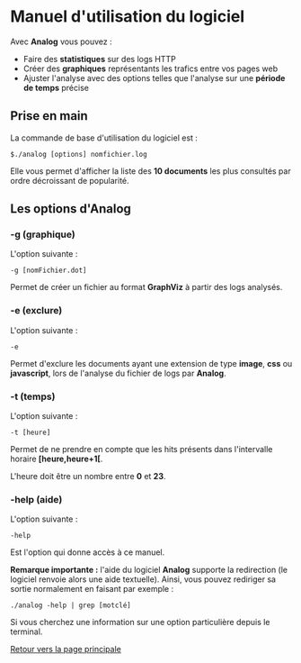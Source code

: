 # Manuel d'utilisation du logiciel

Avec **Analog** vous pouvez :

- Faire des **statistiques** sur des logs HTTP
- Créer des **graphiques** représentants les trafics entre vos pages web
- Ajuster l'analyse avec des options telles que l'analyse sur une **période de temps** précise

## Prise en main

La commande de base d'utilisation du logiciel est :

```$./analog [options] nomfichier.log```

Elle vous permet d'afficher la liste des **10 documents** les plus consultés par ordre décroissant de popularité.

## Les options d'Analog

### -g (graphique)

L'option suivante :

```-g [nomFichier.dot]```

Permet de créer un fichier au format **GraphViz** à partir des logs analysés.

### -e (exclure)

L'option suivante :

```-e```

Permet d'exclure les documents ayant une extension de type **image**, **css** ou **javascript**, lors de l'analyse du fichier de logs par **Analog**.

### -t (temps)

L'option suivante :

```-t [heure]```

Permet de ne prendre en compte que les hits présents dans l'intervalle horaire **[heure,heure+1[**.

L'heure doit être un nombre entre **0** et **23**.

### -help (aide)

L'option suivante :

```-help```

Est l'option qui donne accès à ce manuel.

**Remarque importante :** l'aide du logiciel **Analog** supporte la redirection (le logiciel renvoie alors une aide textuelle). Ainsi, vous pouvez rediriger sa sortie normalement en faisant par exemple :

```./analog -help | grep [motclé]```

Si vous cherchez une information sur une option particulière depuis le terminal.

[Retour vers la page principale](./README.md)